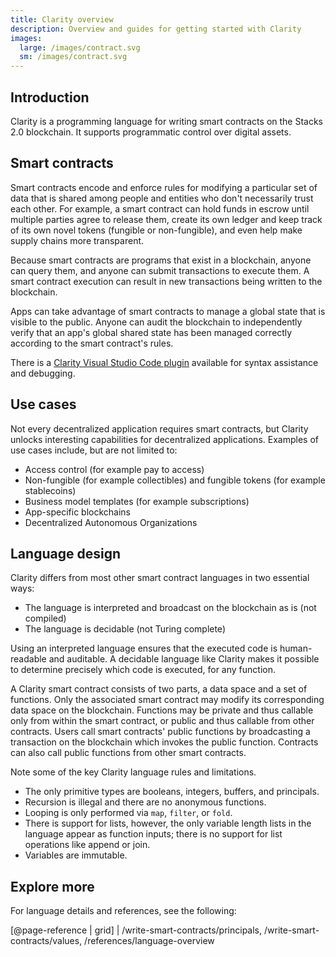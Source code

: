 ```yaml
---
title: Clarity overview
description: Overview and guides for getting started with Clarity
images:
  large: /images/contract.svg
  sm: /images/contract.svg
---
```


## Introduction

Clarity is a programming language for writing smart contracts on the Stacks 2.0 blockchain. It supports programmatic control over digital assets.

## Smart contracts

Smart contracts encode and enforce rules for modifying a particular set of data that is shared among people and entities who don't necessarily trust each other. For example, a smart contract can hold funds in escrow until multiple parties agree to release them, create its own ledger and keep track of its own novel tokens (fungible or non-fungible), and even help make supply chains more transparent.

Because smart contracts are programs that exist in a blockchain, anyone can query them, and anyone can submit transactions to execute them. A smart contract execution can result in new transactions being written to the blockchain.

Apps can take advantage of smart contracts to manage a global state that is visible to the public. Anyone can audit the blockchain to independently verify that an app's global shared state has been managed correctly according to the smart contract's rules.

There is a [Clarity Visual Studio Code plugin][] available for syntax assistance and debugging.

## Use cases

Not every decentralized application requires smart contracts, but Clarity unlocks interesting capabilities for decentralized applications. Examples of use cases include, but are not limited to:

- Access control (for example pay to access)
- Non-fungible (for example collectibles) and fungible tokens (for example stablecoins)
- Business model templates (for example subscriptions)
- App-specific blockchains
- Decentralized Autonomous Organizations

## Language design

Clarity differs from most other smart contract languages in two essential ways:

- The language is interpreted and broadcast on the blockchain as is (not compiled)
- The language is decidable (not Turing complete)

Using an interpreted language ensures that the executed code is human-readable and auditable. A decidable language like Clarity makes it possible to determine precisely which code is executed, for any function.

A Clarity smart contract consists of two parts, a data space and a set of functions. Only the associated smart contract may modify its corresponding data space on the blockchain. Functions may be private and thus callable only from within the smart contract, or public and thus callable from other contracts. Users call smart contracts' public functions by broadcasting a transaction on the blockchain which invokes the public function. Contracts can also call public functions from other smart contracts.

Note some of the key Clarity language rules and limitations.

- The only primitive types are booleans, integers, buffers, and principals.
- Recursion is illegal and there are no anonymous functions.
- Looping is only performed via `map`, `filter`, or `fold`.
- There is support for lists, however, the only variable length lists in the language appear as function inputs; there is no support for list operations like append or join.
- Variables are immutable.

## Explore more

For language details and references, see the following:

[@page-reference | grid] | /write-smart-contracts/principals, /write-smart-contracts/values, /references/language-overview

[Clarity Visual Studio Code plugin]: https://marketplace.visualstudio.com/items?itemName=HiroSystems.clarity-lsp
